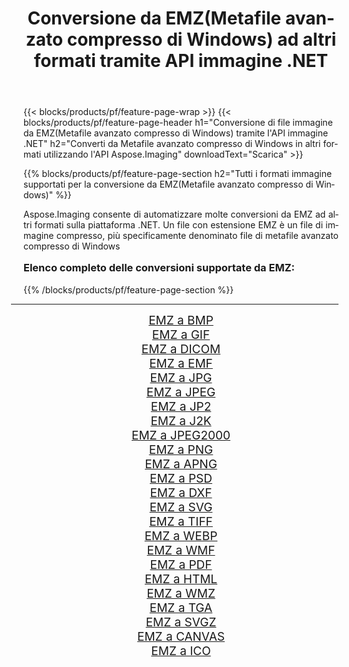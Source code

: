 ﻿---
title: Conversione da EMZ(Metafile avanzato compresso di Windows) ad altri formati tramite API immagine .NET 
weight: 3920
url: /it/net/conversion/from/emz/ 
lang: it
langdirlevel: 2
locales: zh-hans,ja,it,ru,de,es,fr,nl,id,lt,pl,pt,vi,tr,ko,zh-hant,ar,hi,th,sv,cs,uk,he
description: Usando Aspose.Imaging puoi facilmente convertire da EMZ(Metafile avanzato compresso di Windows) ad altri formati
---

{{< blocks/products/pf/feature-page-wrap >}}
{{< blocks/products/pf/feature-page-header h1="Conversione di file immagine da EMZ(Metafile avanzato compresso di Windows) tramite l'API immagine .NET" h2="Converti da Metafile avanzato compresso di Windows in altri formati utilizzando l'API Aspose.Imaging" downloadText="Scarica" >}}


{{% blocks/products/pf/feature-page-section  h2="Tutti i formati immagine supportati per la conversione da EMZ(Metafile avanzato compresso di Windows)" %}}
<p align=justify>Aspose.Imaging consente di automatizzare molte conversioni da EMZ ad altri formati sulla piattaforma .NET. Un file con estensione EMZ è un file di immagine compresso, più specificamente denominato file di metafile avanzato compresso di Windows</p>
<h3 style="margin-top:16px;">
Elenco completo delle conversioni supportate da EMZ:
</h3>
{{% /blocks/products/pf/feature-page-section %}}
<div class="container-fluid productfamilypage bg-gray">
    <div class="convertypes bg-gray agp-content section">
        <div class="container">
		<hr style="margin-left:-20px;"/>
		<div class="row other-converters" style="gap: 10px;font-size: 19px;text-align:center;">
		    <div class='col-md-3 other-converter remove-lp remove-rp'><a href="/imaging/it/net/conversion/emz-to-bmp/" style="padding:15px;">EMZ a BMP</a></div><div class='col-md-3 other-converter remove-lp remove-rp'><a href="/imaging/it/net/conversion/emz-to-gif/" style="padding:15px;">EMZ a GIF</a></div><div class='col-md-3 other-converter remove-lp remove-rp'><a href="/imaging/it/net/conversion/emz-to-dicom/" style="padding:15px;">EMZ a DICOM</a></div><div class='col-md-3 other-converter remove-lp remove-rp'><a href="/imaging/it/net/conversion/emz-to-emf/" style="padding:15px;">EMZ a EMF</a></div><div class='col-md-3 other-converter remove-lp remove-rp'><a href="/imaging/it/net/conversion/emz-to-jpg/" style="padding:15px;">EMZ a JPG</a></div><div class='col-md-3 other-converter remove-lp remove-rp'><a href="/imaging/it/net/conversion/emz-to-jpeg/" style="padding:15px;">EMZ a JPEG</a></div><div class='col-md-3 other-converter remove-lp remove-rp'><a href="/imaging/it/net/conversion/emz-to-jp2/" style="padding:15px;">EMZ a JP2</a></div><div class='col-md-3 other-converter remove-lp remove-rp'><a href="/imaging/it/net/conversion/emz-to-j2k/" style="padding:15px;">EMZ a J2K</a></div><div class='col-md-3 other-converter remove-lp remove-rp'><a href="/imaging/it/net/conversion/emz-to-jpeg2000/" style="padding:15px;">EMZ a JPEG2000</a></div><div class='col-md-3 other-converter remove-lp remove-rp'><a href="/imaging/it/net/conversion/emz-to-png/" style="padding:15px;">EMZ a PNG</a></div><div class='col-md-3 other-converter remove-lp remove-rp'><a href="/imaging/it/net/conversion/emz-to-apng/" style="padding:15px;">EMZ a APNG</a></div><div class='col-md-3 other-converter remove-lp remove-rp'><a href="/imaging/it/net/conversion/emz-to-psd/" style="padding:15px;">EMZ a PSD</a></div><div class='col-md-3 other-converter remove-lp remove-rp'><a href="/imaging/it/net/conversion/emz-to-dxf/" style="padding:15px;">EMZ a DXF</a></div><div class='col-md-3 other-converter remove-lp remove-rp'><a href="/imaging/it/net/conversion/emz-to-svg/" style="padding:15px;">EMZ a SVG</a></div><div class='col-md-3 other-converter remove-lp remove-rp'><a href="/imaging/it/net/conversion/emz-to-tiff/" style="padding:15px;">EMZ a TIFF</a></div><div class='col-md-3 other-converter remove-lp remove-rp'><a href="/imaging/it/net/conversion/emz-to-webp/" style="padding:15px;">EMZ a WEBP</a></div><div class='col-md-3 other-converter remove-lp remove-rp'><a href="/imaging/it/net/conversion/emz-to-wmf/" style="padding:15px;">EMZ a WMF</a></div><div class='col-md-3 other-converter remove-lp remove-rp'><a href="/imaging/it/net/conversion/emz-to-pdf/" style="padding:15px;">EMZ a PDF</a></div><div class='col-md-3 other-converter remove-lp remove-rp'><a href="/imaging/it/net/conversion/emz-to-html/" style="padding:15px;">EMZ a HTML</a></div><div class='col-md-3 other-converter remove-lp remove-rp'><a href="/imaging/it/net/conversion/emz-to-wmz/" style="padding:15px;">EMZ a WMZ</a></div><div class='col-md-3 other-converter remove-lp remove-rp'><a href="/imaging/it/net/conversion/emz-to-tga/" style="padding:15px;">EMZ a TGA</a></div><div class='col-md-3 other-converter remove-lp remove-rp'><a href="/imaging/it/net/conversion/emz-to-svgz/" style="padding:15px;">EMZ a SVGZ</a></div><div class='col-md-3 other-converter remove-lp remove-rp'><a href="/imaging/it/net/conversion/emz-to-canvas/" style="padding:15px;">EMZ a CANVAS</a></div><div class='col-md-3 other-converter remove-lp remove-rp'><a href="/imaging/it/net/conversion/emz-to-ico/" style="padding:15px;">EMZ a ICO</a></div>
                </div>
        </div>
    </div>
</div>
<br/>

